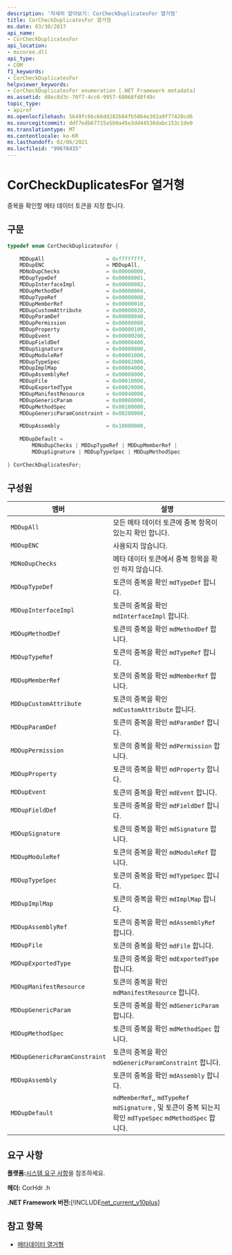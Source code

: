 ```yaml
---
description: '자세히 알아보기: CorCheckDuplicatesFor 열거형'
title: CorCheckDuplicatesFor 열거형
ms.date: 03/30/2017
api_name:
- CorCheckDuplicatesFor
api_location:
- mscoree.dll
api_type:
- COM
f1_keywords:
- CorCheckDuplicatesFor
helpviewer_keywords:
- CorCheckDuplicatesFor enumeration [.NET Framework metadata]
ms.assetid: d8ec8d3c-70f7-4cc6-9957-68068fd8f49c
topic_type:
- apiref
ms.openlocfilehash: 5649fc6bc66dd282b64fb5064e302a9f77420cd6
ms.sourcegitcommit: ddf7edb67715a5b9a45e3dd44536dabc153c1de0
ms.translationtype: MT
ms.contentlocale: ko-KR
ms.lasthandoff: 02/06/2021
ms.locfileid: "99678435"
---
```

# <a name="corcheckduplicatesfor-enumeration"></a>CorCheckDuplicatesFor 열거형

중복을 확인할 메타 데이터 토큰을 지정 합니다.  
  
## <a name="syntax"></a>구문  
  
```cpp  
typedef enum CorCheckDuplicatesFor {  
  
    MDDupAll                    = 0xffffffff,  
    MDDupENC                    = MDDupAll,  
    MDNoDupChecks               = 0x00000000,  
    MDDupTypeDef                = 0x00000001,  
    MDDupInterfaceImpl          = 0x00000002,  
    MDDupMethodDef              = 0x00000004,  
    MDDupTypeRef                = 0x00000008,  
    MDDupMemberRef              = 0x00000010,  
    MDDupCustomAttribute        = 0x00000020,  
    MDDupParamDef               = 0x00000040,  
    MDDupPermission             = 0x00000080,  
    MDDupProperty               = 0x00000100,  
    MDDupEvent                  = 0x00000200,  
    MDDupFieldDef               = 0x00000400,  
    MDDupSignature              = 0x00000800,  
    MDDupModuleRef              = 0x00001000,  
    MDDupTypeSpec               = 0x00002000,  
    MDDupImplMap                = 0x00004000,  
    MDDupAssemblyRef            = 0x00008000,  
    MDDupFile                   = 0x00010000,  
    MDDupExportedType           = 0x00020000,  
    MDDupManifestResource       = 0x00040000,  
    MDDupGenericParam           = 0x00080000,  
    MDDupMethodSpec             = 0x00100000,  
    MDDupGenericParamConstraint = 0x00200000,  
  
    MDDupAssembly               = 0x10000000,  
  
    MDDupDefault =
        MDNoDupChecks | MDDupTypeRef | MDDupMemberRef |
        MDDupSignature | MDDupTypeSpec | MDDupMethodSpec  
  
} CorCheckDuplicatesFor;  
```  
  
## <a name="members"></a>구성원  
  
|멤버|설명|  
|------------|-----------------|  
|`MDDupAll`|모든 메타 데이터 토큰에 중복 항목이 있는지 확인 합니다.|  
|`MDDupENC`|사용되지 않습니다.|  
|`MDNoDupChecks`|메타 데이터 토큰에서 중복 항목을 확인 하지 않습니다.|  
|`MDDupTypeDef`|토큰의 중복을 확인 `mdTypeDef` 합니다.|  
|`MDDupInterfaceImpl`|토큰의 중복을 확인 `mdInterfaceImpl` 합니다.|  
|`MDDupMethodDef`|토큰의 중복을 확인 `mdMethodDef` 합니다.|  
|`MDDupTypeRef`|토큰의 중복을 확인 `mdTypeRef` 합니다.|  
|`MDDupMemberRef`|토큰의 중복을 확인 `mdMemberRef` 합니다.|  
|`MDDupCustomAttribute`|토큰의 중복을 확인 `mdCustomAttribute` 합니다.|  
|`MDDupParamDef`|토큰의 중복을 확인 `mdParamDef` 합니다.|  
|`MDDupPermission`|토큰의 중복을 확인 `mdPermission` 합니다.|  
|`MDDupProperty`|토큰의 중복을 확인 `mdProperty` 합니다.|  
|`MDDupEvent`|토큰의 중복을 확인 `mdEvent` 합니다.|  
|`MDDupFieldDef`|토큰의 중복을 확인 `mdFieldDef` 합니다.|  
|`MDDupSignature`|토큰의 중복을 확인 `mdSignature` 합니다.|  
|`MDDupModuleRef`|토큰의 중복을 확인 `mdModuleRef` 합니다.|  
|`MDDupTypeSpec`|토큰의 중복을 확인 `mdTypeSpec` 합니다.|  
|`MDDupImplMap`|토큰의 중복을 확인 `mdImplMap` 합니다.|  
|`MDDupAssemblyRef`|토큰의 중복을 확인 `mdAssemblyRef` 합니다.|  
|`MDDupFile`|토큰의 중복을 확인 `mdFile` 합니다.|  
|`MDDupExportedType`|토큰의 중복을 확인 `mdExportedType` 합니다.|  
|`MDDupManifestResource`|토큰의 중복을 확인 `mdManifestResource` 합니다.|  
|`MDDupGenericParam`|토큰의 중복을 확인 `mdGenericParam` 합니다.|  
|`MDDupMethodSpec`|토큰의 중복을 확인 `mdMethodSpec` 합니다.|  
|`MDDupGenericParamConstraint`|토큰의 중복을 확인 `mdGenericParamConstraint` 합니다.|  
|`MDDupAssembly`|토큰의 중복을 확인 `mdAssembly` 합니다.|  
|`MDDupDefault`|`mdMemberRef`,, `mdTypeRef` `mdSignature` , 및 토큰이 중복 되는지 확인 `mdTypeSpec` `mdMethodSpec` 합니다.|  
  
## <a name="requirements"></a>요구 사항  

 **플랫폼:**[시스템 요구 사항](../../get-started/system-requirements.md)을 참조하세요.  
  
 **헤더:** CorHdr .h  
  
 **.NET Framework 버전:**[!INCLUDE[net_current_v10plus](../../../../includes/net-current-v10plus-md.md)]  
  
## <a name="see-also"></a>참고 항목

- [메타데이터 열거형](metadata-enumerations.md)
